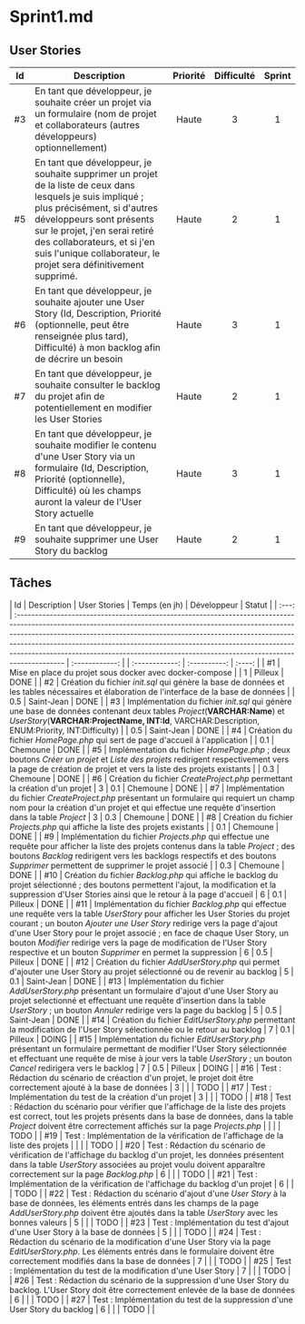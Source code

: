 # Sprint1.md

## User Stories

| Id  | Description                                                                                                                                                                                                                                                         | Priorité | Difficulté | Sprint |
| :-: | ------------------------------------------------------------------------------------------------------------------------------------------------------------------------------------------------------------------------------------------------------------------- | :------: | :--------: | :----: |
| #3  | En tant que développeur, je souhaite créer un projet via un formulaire (nom de projet et collaborateurs (autres développeurs) optionnellement)                                                                                                                      |     Haute     |     3      |   1    |
| #5  | En tant que développeur, je souhaite supprimer un projet de la liste de ceux dans lesquels je suis impliqué ; plus précisément, si d'autres développeurs sont présents sur le projet, j'en serai retiré des collaborateurs, et si j'en suis l'unique collaborateur, le projet sera définitivement supprimé.                                                                                                                     |     Haute     |     2      |   1    |
| #6  | En tant que développeur, je souhaite ajouter une User Story (Id, Description, Priorité (optionnelle, peut être renseignée plus tard), Difficulté) à mon backlog afin de décrire un besoin                                                                                |     Haute     |     3      |   1    |
| #7  | En tant que développeur, je souhaite consulter le backlog du projet afin de potentiellement en modifier les User Stories                                                                                                                                                            |     Haute     |     2      |   1    |
| #8  | En tant que développeur, je souhaite modifier le contenu d'une User Story via un formulaire (Id, Description, Priorité (optionnelle), Difficulté) où les champs auront la valeur de l'User Story actuelle                                                                                    |     Haute     |     3      |   1    |
| #9  | En tant que développeur, je souhaite supprimer une User Story du backlog                                                                                                                                                                                                            |     Haute     |     2      |   1    |

## Tâches

| Id    | Description                                                                                                                                                                                                                                                                                                                                                                                                          | User Stories | Temps (en jh) | Développeur  | Statut |
| :---: | :------------------------------------------------------------------------------------------------------------------------------------------------------------------------------------------------------------------------------------------------------------------------------------------------------------------------------------------------------------------------------------------------------------------- | :------------: | | :------------: | :----------: | :----: |
| #1    | Mise en place du projet sous docker avec docker-compose                                                                                                                                                                                                                                                                                                                                      |                |    1            | Pilleux   |    DONE    |
| #2    | Création du fichier *init.sql* qui génère la base de données et les tables nécessaires et élaboration de l'interface de la base de données                                                                                                                                                                                                                                                                                                                                    |                |       0.5         | Saint-Jean   |    DONE    |
| #3    | Implémentation du fichier *init.sql* qui génère une base de données contenant deux tables *Project*(**VARCHAR:Name**) et *UserStory*(**VARCHAR:ProjectName, INT:Id**, VARCHAR:Description, ENUM:Priority, INT:Difficulty)                                                                                                                                                                                      |                |       0.5         | Saint-Jean   |   DONE     |
| #4    | Création du fichier *HomePage.php* qui sert de page d'accueil à l'application                                                                                                                                                                                                                                                                                                                                        |                |      0.1          | Chemoune |   DONE     |
| #5    | Implémentation du fichier *HomePage.php* ;  deux boutons *Créer un projet* et *Liste des projets* redirigent respectivement vers la page de création de projet et vers la liste des projets existants                                                                                                                                                                                                                |                |   0.3             | Chemoune     |    DONE    |
| #6    | Création du fichier *CreateProject.php* permettant la création d'un projet                                                                                                                                                                                                                                                                                                                                           | 3              |      0.1          | Chemoune     |   DONE     |
| #7    | Implémentation du fichier *CreateProject.php* présentant un formulaire qui requiert un champ nom pour la création d'un projet et qui effectue une requête d'insertion dans la table *Project*                                                                                                                                                                                                                          | 3              |       0.3         | Chemoune     |   DONE     |
| #8    | Création du fichier *Projects.php* qui affiche la liste des projets existants                                                                                                                                                                                                                                                                                                                                        |                |       0.1         | Chemoune             |   DONE     |
| #9    | Implémentation du fichier *Projects.php* qui effectue une requête pour afficher la liste des projets contenus dans la table *Project* ; des boutons *Backlog* redirigent vers les backlogs respectifs et des boutons *Supprimer* permettent de supprimer le projet associé                                                                                                                                                                                                                |                |     0.3           |    Chemoune          |   DONE     |
| #10    | Création du fichier *Backlog.php* qui affiche le backlog du projet sélectionné ; des boutons permettent l'ajout, la modification et la suppression d'User Stories ainsi que le retour à la page d'accueil                                                                                                                                                                                                            | 6              |        0.1        | Pilleux      |   DONE     |
| #11   | Implémentation du fichier *Backlog.php* qui effectue une requête vers la table *UserStory* pour afficher les User Stories du projet courant ; un bouton *Ajouter une User Story* redirige vers la page d'ajout d'une User Story pour le projet associé ; en face de chaque User Story, un bouton *Modifier* redirige vers la page de modification de l'User Story respective et un bouton *Supprimer* en permet la suppression | 6              |       0.5         | Pilleux      |    DONE    |
| #12   | Création du fichier *AddUserStory.php* qui permet d'ajouter une User Story au projet sélectionné ou de revenir au backlog                                                                                                                                                                                                                                                                                            | 5              |       0.1         | Saint-Jean   |  DONE      |
| #13   | Implémentation du fichier *AddUserStory.php* présentant un formulaire d'ajout d'une User Story au projet selectionné et effectuant une requête d'insertion dans la table *UserStory* ; un bouton *Annuler* redirige vers la page du backlog                                                                                                                                                                          | 5              |      0.5          | Saint-Jean   |   DONE     |
| #14   | Création du fichier *EditUserStory.php* permettant la modification de l'User Story sélectionnée ou le retour au backlog                                                                                                                                                                                                                                                                                              | 7              |       0.1         | Pilleux      |   DOING     |
| #15   | Implémentation du fichier *EditUserStory.php* présentant un formulaire permettant de modifier l'User Story sélectionnée et effectuant une requête de mise à jour vers la table *UserStory* ; un bouton *Cancel* redirigera vers le backlog                                                                                                                                                                           | 7              |       0.5         | Pilleux      |   DOING     |
| #16   | Test : Rédaction du scénario de créaction d'un projet, le projet doit être correctement ajouté à la base de données                                                                                                                                                                                                                                                                                                | 3              |              |                |   TODO     |
| #17   | Test : Implémentation du test de la création d'un projet                                                                                                                                                                                                                                                                                                                                                           | 3              |              |                |   TODO     |
| #18   | Test : Rédaction du scénario pour vérifier que l'affichage de la liste des projets est correct, tout les projets présents dans la base de données, dans la table *Project* doivent être correctement affichés sur la page *Projects.php*                                                                                                                                                                           |                |                |              |   TODO     |
| #19   | Test : Implémentation de la vérification de l'affichage de la liste des projets                                                                                                                                                                                                                                                                                                                                      |                |                |              | TODO |
| #20   | Test : Rédaction du scénario de vérification de l'affichage du backlog d'un projet, les données présentent dans la table *UserStory* associées au projet voulu doivent apparaître correctement sur la page *Backlog.php*                                                                                                                                                                                            | 6              |                |              |    TODO    |
| #21   | Test : Implémentation de la vérification de l'affichage du backlog d'un projet                                                                                                                                                                                                                                                                                                                                     | 6              |                |              |    TODO    |
| #22   | Test : Rédaction du scénario d'ajout d'une *User Story* à la base de données, les éléments entrés dans les champs de la page *AddUserStory.php* doivent être ajoutés dans la table *UserStory* avec les bonnes valeurs                                                                                                                                                                                                | 5              |                |              |   TODO     |
| #23   | Test : Implémentation du test d'ajout d'une User Story à la base de données                                                                                                                                                                                                                                                                                                                                        | 5              |                |     | TODO        |
| #24   | Test : Rédaction du scénario de la modification d'une User Story via la page *EditUserStory.php*. Les éléments entrés dans le formulaire doivent être correctement modifiés dans la base de données                                                                                                                                                                                                         | 7              |                |              |   TODO     |
| #25   | Test : Implémentation du test de la modification d'une User Story                                                                                                                                                                                                                                                                                                                                                 | 7              |                |              |    TODO    |
| #26   | Test : Rédaction du scénario de la suppression d'une User Story du backlog. L'User Story doit être correctement enlevée de la base de données                                                                                                                                                                                                                                                                  | 6              |                |              |   TODO     |
| #27   | Test : Implémentation du test de la suppression d'une User Story du backlog                                                                                                                                                                                                                                                                                                                                      | 6              |                |    | TODO | |
